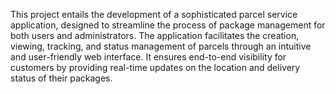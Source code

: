 This project entails the development of a sophisticated parcel service application, designed to streamline the process of package management for both users and administrators. The application facilitates the creation, viewing, tracking, and status management of parcels through an intuitive and user-friendly web interface. It ensures end-to-end visibility for customers by providing real-time updates on the location and delivery status of their packages.
